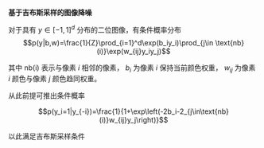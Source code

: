 **基于吉布斯采样的图像降噪**

对于具有 $y\in[-1,1]^d$ 分布的二位图像，有条件概率分布 
$$p(y|b,w)=\frac{1}{Z}\prod_{i=1}^d\exp(b_iy_i)\prod_{j\in \text{nb}(i)}\exp(w_{ij}y_iy_j)$$

其中 $\text{nb(i)}$ 表示与像素 $i$ 相邻的像素， $b_i$ 为像素 $i$ 保持当前颜色权重， $w_{ij}$ 为像素 $i$ 颜色与像素 $j$ 颜色趋同权重。

从此前提可推出条件概率

$$p(y_i=1|y_{-i})=\frac{1}{1+\exp\left(-2b_i-2_{j\in\text{nb}(i)}w_{ij}y_j\right)}$$

以此满足吉布斯采样条件
